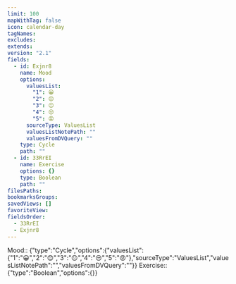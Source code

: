 ```yaml
---
limit: 100
mapWithTag: false
icon: calendar-day
tagNames: 
excludes: 
extends: 
version: "2.1"
fields:
  - id: Exjnr8
    name: Mood
    options:
      valuesList:
        "1": 😀
        "2": 😊
        "3": 😐
        "4": 😒
        "5": 😡
      sourceType: ValuesList
      valuesListNotePath: ""
      valuesFromDVQuery: ""
    type: Cycle
    path: ""
  - id: 33RrEI
    name: Exercise
    options: {}
    type: Boolean
    path: ""
filesPaths: 
bookmarksGroups: 
savedViews: []
favoriteView: 
fieldsOrder:
  - 33RrEI
  - Exjnr8
---
```


Mood:: {"type":"Cycle","options":{"valuesList":{"1":"😀","2":"😊","3":"😐","4":"😒","5":"😡"},"sourceType":"ValuesList","valuesListNotePath":"","valuesFromDVQuery":""}}
Exercise:: {"type":"Boolean","options":{}}